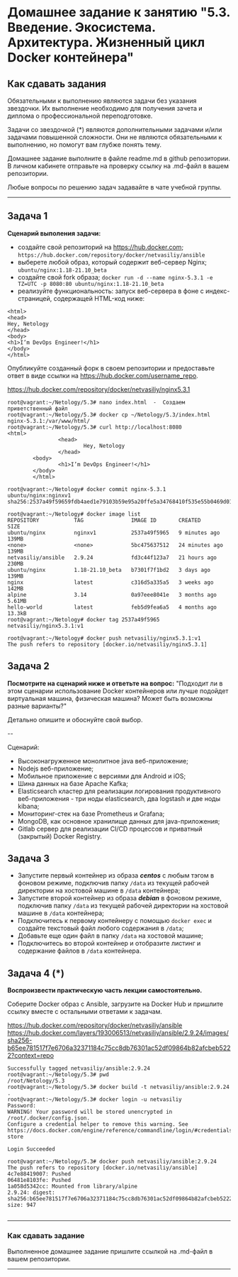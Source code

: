 
# Домашнее задание к занятию "5.3. Введение. Экосистема. Архитектура. Жизненный цикл Docker контейнера"

## Как сдавать задания

Обязательными к выполнению являются задачи без указания звездочки. Их выполнение необходимо для получения зачета и диплома о профессиональной переподготовке.

Задачи со звездочкой (*) являются дополнительными задачами и/или задачами повышенной сложности. Они не являются обязательными к выполнению, но помогут вам глубже понять тему.

Домашнее задание выполните в файле readme.md в github репозитории. В личном кабинете отправьте на проверку ссылку на .md-файл в вашем репозитории.

Любые вопросы по решению задач задавайте в чате учебной группы.

---

## Задача 1

**Сценарий выполения задачи:**

- создайте свой репозиторий на https://hub.docker.com; `https://hub.docker.com/repository/docker/netvasiliy/ansible`
- выберете любой образ, который содержит веб-сервер Nginx; `ubuntu/nginx:1.18-21.10_beta`
- создайте свой fork образа; `docker run -d --name nginx-5.3.1 -e TZ=UTC -p 8080:80 ubuntu/nginx:1.18-21.10_beta`
- реализуйте функциональность:
запуск веб-сервера в фоне с индекс-страницей, содержащей HTML-код ниже:
```
<html>
<head>
Hey, Netology
</head>
<body>
<h1>I’m DevOps Engineer!</h1>
</body>
</html>
```
Опубликуйте созданный форк в своем репозитории и предоставьте ответ в виде ссылки на https://hub.docker.com/username_repo.  
  
https://hub.docker.com/repository/docker/netvasiliy/nginx5.3.1  
```  
root@vagrant:~/Netology/5.3# nano index.html  -  Создаем приветственный файл  
root@vagrant:~/Netology/5.3# docker cp ~/Netology/5.3/index.html  nginx-5.3.1:/var/www/html/  
root@vagrant:~/Netology/5.3# curl http://localhost:8080
<html>
                <head>
                        Hey, Netology
                </head>
        <body>
                <h1>I’m DevOps Engineer!</h1>
        </body>
        </html>  
  
root@vagrant:~/Netology# docker commit nginx-5.3.1 ubuntu/nginx:nginxv1
sha256:2537a49f59659fdb4aed1e79103b59e95a20ffe5a34768410f535e55b0469d01

root@vagrant:~/Netology# docker image list
REPOSITORY           TAG               IMAGE ID       CREATED          SIZE
ubuntu/nginx         nginxv1           2537a49f5965   9 minutes ago    139MB
<none>               <none>            5bc475637512   24 minutes ago   139MB
netvasiliy/ansible   2.9.24            fd3c44f123a7   21 hours ago     230MB
ubuntu/nginx         1.18-21.10_beta   b7301f7f1bd2   3 days ago       139MB
nginx                latest            c316d5a335a5   3 weeks ago      142MB
alpine               3.14              0a97eee8041e   3 months ago     5.61MB
hello-world          latest            feb5d9fea6a5   4 months ago     13.3kB
root@vagrant:~/Netology# docker tag 2537a49f5965 netvasiliy/nginx5.3.1:v1    

root@vagrant:~/Netology# docker push netvasiliy/nginx5.3.1:v1
The push refers to repository [docker.io/netvasiliy/nginx5.3.1]
```

## Задача 2

**Посмотрите на сценарий ниже и ответьте на вопрос:**
"Подходит ли в этом сценарии использование Docker контейнеров или лучше подойдет виртуальная машина, физическая машина? Может быть возможны разные варианты?"

Детально опишите и обоснуйте свой выбор.

--

Сценарий:

- Высоконагруженное монолитное java веб-приложение;
- Nodejs веб-приложение;
- Мобильное приложение c версиями для Android и iOS;
- Шина данных на базе Apache Kafka;
- Elasticsearch кластер для реализации логирования продуктивного веб-приложения - три ноды elasticsearch, два logstash и две ноды kibana;
- Мониторинг-стек на базе Prometheus и Grafana;
- MongoDB, как основное хранилище данных для java-приложения;
- Gitlab сервер для реализации CI/CD процессов и приватный (закрытый) Docker Registry.

## Задача 3

- Запустите первый контейнер из образа ***centos*** c любым тэгом в фоновом режиме, подключив папку ```/data``` из текущей рабочей директории на хостовой машине в ```/data``` контейнера;
- Запустите второй контейнер из образа ***debian*** в фоновом режиме, подключив папку ```/data``` из текущей рабочей директории на хостовой машине в ```/data``` контейнера;
- Подключитесь к первому контейнеру с помощью ```docker exec``` и создайте текстовый файл любого содержания в ```/data```;
- Добавьте еще один файл в папку ```/data``` на хостовой машине;
- Подключитесь во второй контейнер и отобразите листинг и содержание файлов в ```/data``` контейнера.

## Задача 4 (*)

**Воспроизвести практическую часть лекции самостоятельно.**

Соберите Docker образ с Ansible, загрузите на Docker Hub и пришлите ссылку вместе с остальными ответами к задачам.  
  
https://hub.docker.com/repository/docker/netvasiliy/ansible  
https://hub.docker.com/layers/193006513/netvasiliy/ansible/2.9.24/images/sha256-b65ee781517f7e6706a32371184c75cc8db76301ac52df09864b82afcbeb5222?context=repo  

```  
Successfully tagged netvasiliy/ansible:2.9.24
root@vagrant:~/Netology/5.3# pwd
/root/Netology/5.3
root@vagrant:~/Netology/5.3# docker build -t netvasiliy/ansible:2.9.24 .  
root@vagrant:~/Netology/5.3# docker login -u netvasiliy
Password:
WARNING! Your password will be stored unencrypted in /root/.docker/config.json.
Configure a credential helper to remove this warning. See
https://docs.docker.com/engine/reference/commandline/login/#credentials-store

Login Succeeded  
  
root@vagrant:~/Netology/5.3# docker push netvasiliy/ansible:2.9.24
The push refers to repository [docker.io/netvasiliy/ansible]
4c7e88419007: Pushed  
06481e8103fe: Pushed
1a058d5342cc: Mounted from library/alpine
2.9.24: digest: sha256:b65ee781517f7e6706a32371184c75cc8db76301ac52df09864b82afcbeb5222 size: 947     
       
  ```


---

### Как cдавать задание

Выполненное домашнее задание пришлите ссылкой на .md-файл в вашем репозитории.

---

